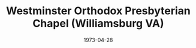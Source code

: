 ---
date: &id001 1973-04-28
end_date: null
location:
  address: Not Provided
  city: Williamsburg
  state: VA
minister:
- end: 1983-12-18
  name: H. Morton Whitman
  start: 1973-04-28
  type: Evangelist
ministers:
- H. Morton Whitman
name: Westminster Orthodox Presbyterian Chapel
names: null
origination_date: *id001
raw_data: "VIRGINIA\nWilliamsburg\nWestminster Orthodox Presbyterian Chapel  (April\
  \ 28, 1973\u2013 December 18, 1983)\n(transferred to the Presbyterian Church in\
  \ America, December 18, 1983)\nEvangelist: H. Morton Whitman, 1973\u201383"
received_from: null
states:
- VA
status:
  active: false
  end_date: 1983-12-18
  reason: transferred
  received_from: null
  withdrawal_to: null
title: Westminster Orthodox Presbyterian Chapel (Williamsburg VA)

---